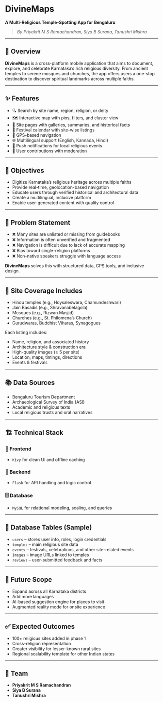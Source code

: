 # DivineMaps

**A Multi‑Religious Temple‑Spotting App for Bengaluru**

> _By Priyakrit M S Ramachandran, Siya B Surana, Tanushri Mishra_

---

## 🧭 Overview

**DivineMaps** is a cross-platform mobile application that aims to document, explore, and celebrate Karnataka’s rich religious diversity. From ancient temples to serene mosques and churches, the app offers users a one-stop destination to discover spiritual landmarks across multiple faiths.

---

## ✨ Features

- 🔍 Search by site name, region, religion, or deity
- 🗺️ Interactive map with pins, filters, and cluster view
- 📸 Site pages with galleries, summaries, and historical facts
- 📅 Festival calendar with site-wise listings
- 📍 GPS-based navigation
- 🌐 Multilingual support (English, Kannada, Hindi)
- 📢 Push notifications for local religious events
- 👥 User contributions with moderation

---

## 🎯 Objectives

- Digitize Karnataka’s religious heritage across multiple faiths
- Provide real-time, geolocation-based navigation
- Educate users through verified historical and architectural data
- Create a multilingual, inclusive platform
- Enable user-generated content with quality control

---

## 📌 Problem Statement

- ❌ Many sites are unlisted or missing from guidebooks
- ❌ Information is often unverified and fragmented
- ❌ Navigation is difficult due to lack of accurate mapping
- ❌ Bias toward single-religion platforms
- ❌ Non-native speakers struggle with language access

**DivineMaps** solves this with structured data, GPS tools, and inclusive design.

---

## 📍 Site Coverage Includes

- Hindu temples (e.g., Hoysaleswara, Chamundeshwari)
- Jain Basadis (e.g., Shravanabelagola)
- Mosques (e.g., Rizwan Masjid)
- Churches (e.g., St. Philomena’s Church)
- Gurudwaras, Buddhist Viharas, Synagogues

Each listing includes:

- Name, religion, and associated history
- Architecture style & construction era
- High-quality images (≥ 5 per site)
- Location, maps, timings, directions
- Events & festivals

---

## 📚 Data Sources

- Bengaluru Tourism Department
- Archaeological Survey of India (ASI)
- Academic and religious texts
- Local religious trusts and oral narratives

---

## 🏗️ Technical Stack

### 🎨 Frontend
- `Kivy` for clean UI and offline caching

### 🔧 Backend
- `Flask` for API handling and logic control

### 🗄️ Database
- `MySQL` for relational modeling, scaling, and queries

---

## 🧱 Database Tables (Sample)

- `users` – stores user info, roles, login credentials
- `temples` – main religious site data
- `events` – festivals, celebrations, and other site-related events
- `images` – image URLs linked to temples
- `reviews` – user-submitted feedback and facts

---

## 🔭 Future Scope

- Expand across all Karnataka districts
- Add more languages
- AI-based suggestion engine for places to visit
- Augmented reality mode for onsite experience

---

## ✅ Expected Outcomes

- 100+ religious sites added in phase 1
- Cross-religion representation
- Greater visibility for lesser-known rural sites
- Regional scalability template for other Indian states

---

## 🤝 Team

- **Priyakrit M S Ramachandran**
- **Siya B Surana**
- **Tanushri Mishra**
